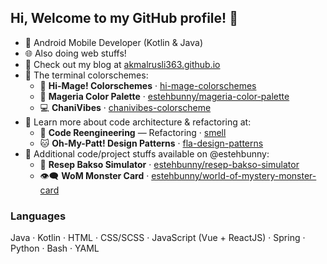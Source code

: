 ## Hi, Welcome to my GitHub profile! :wave:

- 🤖 Android Mobile Developer (Kotlin & Java)
- 🌐 Also doing web stuffs!
- 📰 Check out my blog at [akmalrusli363.github.io](https://akmalrusli363.github.io)
- 🎨 The terminal colorschemes:
  - 🧹 **Hi-Mage! Colorschemes** · [hi-mage-colorschemes](https://github.com/akmalrusli363/hi-mage-colorschemes)
  - 🔮 **Mageria Color Palette** · [estehbunny/mageria-color-palette](https://github.com/estehbunny/mageria-color-palette)
  - 💻 **ChaniVibes** · [chanivibes-colorscheme](https://github.com/akmalrusli363/chanivibes-colorscheme)
- 📘 Learn more about code architecture & refactoring at:
  - 🛑 **Code Reengineering** — Refactoring · [smell](https://akmalrusli363.github.io/smell/)
  - 🐱 **Oh-My-Patt! Design Patterns** · [fla-design-patterns](https://akmalrusli363.github.io/fla-design-patterns/)
- 🐰 Additional code/project stuffs available on @estehbunny:
  - 🥣 **Resep Bakso Simulator** · [estehbunny/resep-bakso-simulator](https://github.com/estehbunny/resep-bakso-simulator)
  - 👁‍🗨 **WoM Monster Card** · [estehbunny/world-of-mystery-monster-card](https://github.com/estehbunny/world-of-mystery-monster-card)

### Languages

Java · Kotlin · HTML · CSS/SCSS · JavaScript (Vue + ReactJS) · Spring · Python · Bash · YAML
